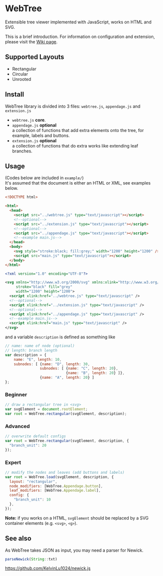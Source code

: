 # WebTree
Extensible tree viewer implemented with JavaScript, works on HTML and SVG.  

This is a brief introduction. For information on configuration and extension, please visit the [Wiki page](https://github.com/KelvinLu1024/WebTree/wiki).

## Supported Layouts
* Rectangular
* Circular
* Unrooted

## Install
WebTree library is divided into 3 files: `webtree.js`, `appendage.js` and `extension.js`  
* `webtree.js` **core**. 
* `appendage.js` **optional**  
a collection of functions that add extra elements onto the tree, for example, labels and buttons. 
* `extension.js` **optional**  
a collection of functions that do extra works like extending leaf branches. 

## Usage
(Codes below are included in `example/`)  
It's assumed that the document is either an HTML or XML, see examples below.
```html
<!DOCTYPE html>

<html>
  <head>
    <script src="../webtree.js" type="text/javascript"></script>
    <!--optional-->
    <script src="../extension.js" type="text/javascript"></script>
    <!--optional-->
    <script src="../appendage.js" type="text/javascript"></script>
    <!--example main.js-->
  </head>
  <body>
    <svg style="stroke:black; fill:grey;" width="1200" height="1200" />
    <script src="main.js" type="text/javascript"></script>
  </body>
</html>
```
```xml
<?xml version="1.0" encoding="UTF-8"?>

<svg xmlns="http://www.w3.org/2000/svg" xmlns:xlink="http://www.w3.org/1999/xlink"
     stroke="black" fill="grey"
     width="1200" height="1200">
  <script xlink:href="../webtree.js" type="text/javascript" />
  <!--optional-->
  <script xlink:href="../extension.js" type="text/javascript" />
  <!--optional-->
  <script xlink:href="../appendage.js" type="text/javascript" />
  <!--example main.js-->
  <script xlink:href="main.js" type="text/javascript" />
</svg>
```
and a variable `description` is defined as something like
```javascript
// name: name of node (optional)
// length: branch length
var description = {
    name: "E", length: 10,
    subnodes: [ {name: "D", length: 30,
                subnodes: [ {name: "C", length: 20},
                            {name: "B", length: 20} ]},
                {name: "A", length: 20} ]
};
```

### Beginner
```javascript
// draw a rectangular tree in <svg>
var svgElement = document.rootElement;
var root = WebTree.rectangular(svgElement, description);
```

### Advanced
```javascript
// overwrite default configs
var root = WebTree.rectangular(svgElement, description, {
  "branch_unit": 20
});
```

### Expert
```javascript
// modify the nodes and leaves (add buttons and labels)
var root = WebTree.load(svgElement, description, {
  layout: "rectangular",
  node_modifiers: [WebTree.Appendage.button],
  leaf_modifiers: [WebTree.Appendage.label],
  config: {
    "branch_unit": 10
  },
});
```
__Note:__ if you works on a HTML, `svgElement` should be replaced by a SVG container elements (e.g. `<svg>`, `<g>`).

## See also
As WebTree takes JSON as input, you may need a parser for Newick.  
```javascript
parseNewick(String::txt)  
```
https://github.com/KelvinLu1024/newick.js
